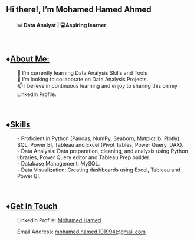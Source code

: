 <h2 class="heading-element" dir="auto">Hi there!, I&rsquo;m Mohamed Hamed Ahmed</h2>
<h4 style="padding-left: 30px;">📊&nbsp;<strong>Data Analyst&nbsp;| 💻Aspiring learner</strong></h4>
<p>&nbsp;</p>
<h2>&diams;<span style="text-decoration: underline;">About Me:</span></h2>
<p style="text-align: left; padding-left: 30px;">🌱 I&rsquo;m currently learning Data Analysis Skills and Tools<br />💞️ I&rsquo;m looking to collaborate on Data Analysis Projects.<br />📫 I believe in continuous learning and enjoy to sharing this on my LinkedIn Profile.</p>
<p style="text-align: left;">&nbsp;</p>
<h2 style="text-align: left;">&diams;<span style="text-decoration: underline;">Skills</span></h2>
<p style="padding-left: 30px;">- Proficient in Python (Pandas, NumPy, Seaborn, Matplotlib, Plotly), SQL, Power BI, Tableau and Excel (Pivot Tables, Power Query, DAX).<br /> - Data Analysis:&nbsp;Data preparation, cleaning, and analysis using Python libraries, Power Query editor and Tableau Prep builder.<br /> - Database Management: MySQL.<br /> - Data Visualization: Creating dashboards using Excel, Tableau and Power BI.</p>
<p style="padding-left: 30px;">&nbsp;</p>
<h2>&diams;<span style="text-decoration: underline;">Get in Touch</span></h2>
<p style="padding-left: 30px;">Linkedin Profile:&nbsp;<a title="LinkedIn profile" href="https://www.linkedin.com/in/mohamed-hamed-82b784224/">Mohamed Hamed</a></p>
<p style="padding-left: 30px;">Email Address:&nbsp;<a href="mailto:mohamed.hamed.101994@gmail.com">mohamed.hamed.101994@gmail.com</a></p>
<p>&nbsp;</p>
